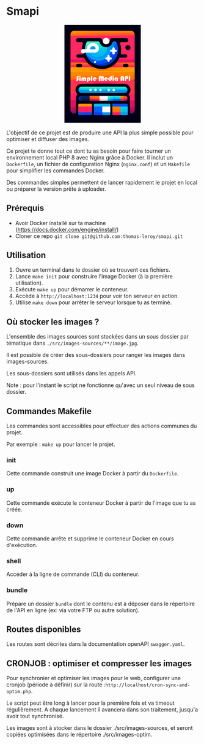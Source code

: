 # Smapi

<p align="center">
  <img src="https://github.com/thomas-leroy/smapi/blob/main/logo.png?raw=true" width="200">
</p>


L'objectif de ce projet est de produire une API la plus simple possible pour optimiser et diffuser des images.

Ce projet te donne tout ce dont tu as besoin pour faire tourner un environnement local PHP 8 avec Nginx grâce à Docker. Il inclut un `Dockerfile`, un fichier de configuration Nginx (`nginx.conf`) et un `Makefile` pour simplifier les commandes Docker.

Des commandes simples permettent de lancer rapidement le projet en local ou préparer la version prête à uploader.

## Prérequis

- Avoir Docker installé sur ta machine (https://docs.docker.com/engine/install/)
- Cloner ce repo `git clone git@github.com:thomas-leroy/smapi.git`

## Utilisation

1. Ouvre un terminal dans le dossier où se trouvent ces fichiers.
2. Lance `make init` pour construire l'image Docker (à la première utilisation).
3. Exécute `make up` pour démarrer le conteneur.
4. Accède à `http://localhost:1234` pour voir ton serveur en action.
5. Utilise `make down` pour arrêter le serveur lorsque tu as terminé.

## Où stocker les images ?

L'ensemble des images sources sont stockées dans un sous dossier par tématique dans `./src/images-sources/**/image.jpg`.

Il est possible de créer des sous-dossiers pour ranger les images dans images-sources. 

Les sous-dossiers sont utilisés dans les appels API.

Note : pour l'instant le script ne fonctionne qu'avec un seul niveau de sous dossier.

## Commandes Makefile

Les commandes sont accessibles pour effectuer des actions communes du projet.

Par exemple : `make up` pour lancer le projet.

### init

Cette commande construit une image Docker à partir du `Dockerfile`.

### up

Cette commande exécute le conteneur Docker à partir de l'image que tu as créée.

### down

Cette commande arrête et supprime le conteneur Docker en cours d'exécution.

### shell

Accéder à la ligne de commande (CLI) du conteneur.

### bundle

Prépare un dossier `bundle` dont le contenu est à déposer dans le répertoire de l'API en ligne (ex: via votre FTP ou autre solution).

## Routes disponibles

Les routes sont décrites dans la documentation openAPI `swagger.yaml`.

## CRONJOB : optimiser et compresser les images

Pour synchronier et optimiser les images pour le web, configurer une cronjob (période à définir) sur la route :`http://localhost/cron-sync-and-optim.php`.

Le script peut être long à lancer pour la première fois et va timeout régulièrement. A chaque lancement il avancera dans son traitement, jusqu'a avoir tout synchronisé.

Les images sont à stocker dans le dossier ./src/images-sources, et seront copiées optimisées dans le répertoire ./src/images-optim.
